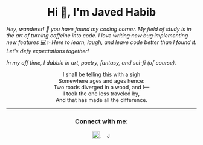   <h1 align="center">Hi 👋, I'm Javed Habib</h1>

  <i align="center">Hey, wanderer! 👋  you have found my coding corner. My field of study is in the art of turning caffeine into code. I love <s> writing new bug </s> implementing new features 💻✨ Here to learn, laugh, and leave code better than I found it. Let's defy
    expectations together!</i>

  <i align="center">In my off time, I dabble in art, poetry, fantasy, and sci-fi (of course).</i>

<p align="center">
  I shall be telling this with a sigh <br>
  Somewhere ages and ages hence: <br>
  Two roads diverged in a wood, and I— <br>
  I took the one less traveled by, <br>
  And that has made all the difference.
</p>


   <hr/>
  <h3 align="center">Connect with me:</h3>

<p align="center">
  <a href="https://linkedin.com/in/javed-habib" target="blank">
    <img align="center" src="https://raw.githubusercontent.com/rahuldkjain/github-profile-readme-generator/master/src/images/icons/Social/linked-in-alt.svg" alt="javed-habib-b7965825b" height="20" width="20" />
  </a>
  &nbsp;&nbsp
  <a href="https://twitter.com/JaeAeich" target="blank">
    <img align="center" src="https://upload.wikimedia.org/wikipedia/commons/thumb/5/53/X_logo_2023_original.svg/300px-X_logo_2023_original.svg.png" alt="JaeAeich" height="15" width="15" />
  </a>
</p>
